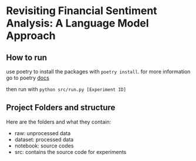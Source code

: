 # Revisiting Financial Sentiment Analysis: A Language Model Approach


## How to run
use poetry to install the packages with ```poetry install```. for more information go to poetry [docs](https://python-poetry.org/docs/basic-usage/)

then run with ```python src/run.py [Experiment ID]```
## Project Folders and structure
Here are the folders and what they contain:
- raw: unprocessed data
- dataset: processed data
- notebook: source codes
- src: contains the source code for experiments
